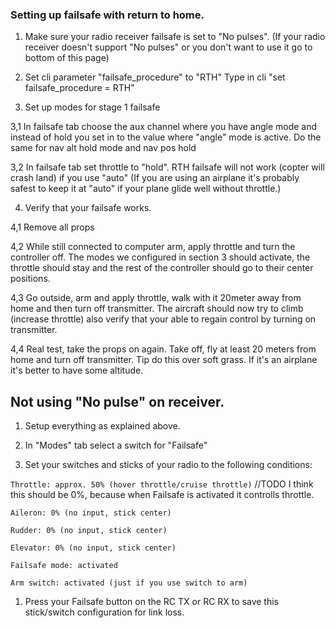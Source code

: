 ### Setting up failsafe with return to home.

1. Make sure your radio receiver failsafe is set to "No pulses". (If your radio receiver doesn't support "No pulses" or you don't want to use it go to bottom of this page)

2. Set cli parameter "failsafe_procedure" to "RTH"
Type in cli "set failsafe_procedure = RTH"

3. Set up modes for stage 1 failsafe

 3,1 In failsafe tab choose the aux channel where you have angle mode and instead of hold you set in to the value where "angle" mode is active.
Do the same for nav alt hold mode and nav pos hold

 3,2 In failsafe tab set throttle to "hold". RTH failsafe will not work (copter will crash land) if you use "auto" (If you are using an airplane it's probably safest to keep it at "auto" if your plane glide well without throttle.)


4. Verify that your failsafe works. 

 4,1 Remove all props

 4,2 While still connected to computer arm, apply throttle and turn the controller off. The modes we configured in section 3 should activate, the throttle should stay and the rest of the controller should go to their center positions.

 4,3 Go outside, arm and apply throttle, walk with it 20meter away from home and then turn off transmitter. The aircraft should now try to climb (increase throttle) also verify that your able to regain control by turning on transmitter.

 4,4 Real test, take the props on again. Take off, fly at least 20 meters from home and turn off transmitter. Tip do this over soft grass. If it's an airplane it's better to have some altitude.

## Not using "No pulse" on receiver.

1. Setup everything as explained above.

1. In "Modes" tab select a switch for "Failsafe"

1. Set your switches and sticks of your radio to the following conditions:  

 `Throttle: approx. 50% (hover throttle/cruise throttle)`  //TODO I think this should be 0%, because when Failsafe is activated it controlls throttle.

 `Aileron: 0% (no input, stick center)`  

 `Rudder: 0% (no input, stick center)`  

 `Elevator: 0% (no input, stick center)`  

 `Failsafe mode: activated`  

 `Arm switch: activated (just if you use switch to arm)`  

1. Press your Failsafe button on the RC TX or RC RX to save this stick/switch configuration for link loss.